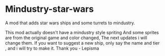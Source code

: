 # Mindustry-star-wars
A mod that adds star wars ships and some turrets to mindustry.

This mod actually doesn't have a mindustry style spriting
And some sprites are from the original game and color changed,
The next updates i will change them.
If you want to suggest a new ship, only say the name and tier
, and i will try to make it. 
Thank you - Lepisma
